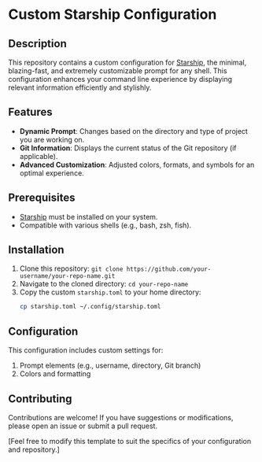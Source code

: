 # Custom Starship Configuration

## Description
This repository contains a custom configuration for [Starship](https://starship.rs/), the minimal, blazing-fast, and extremely customizable prompt for any shell. This configuration enhances your command line experience by displaying relevant information efficiently and stylishly.

## Features
- **Dynamic Prompt**: Changes based on the directory and type of project you are working on.
- **Git Information**: Displays the current status of the Git repository (if applicable).
- **Advanced Customization**: Adjusted colors, formats, and symbols for an optimal experience.

## Prerequisites
- [Starship](https://starship.rs/) must be installed on your system.
- Compatible with various shells (e.g., bash, zsh, fish).

## Installation
1. Clone this repository: `git clone https://github.com/your-username/your-repo-name.git`
2. Navigate to the cloned directory: `cd your-repo-name`
3. Copy the custom `starship.toml` to your home directory:
   ```bash
   cp starship.toml ~/.config/starship.toml
## Configuration
This configuration includes custom settings for:

1. Prompt elements (e.g., username, directory, Git branch)
2. Colors and formatting

## Contributing
Contributions are welcome! If you have suggestions or modifications, please open an issue or submit a pull request.



[Feel free to modify this template to suit the specifics of your configuration and repository.]

